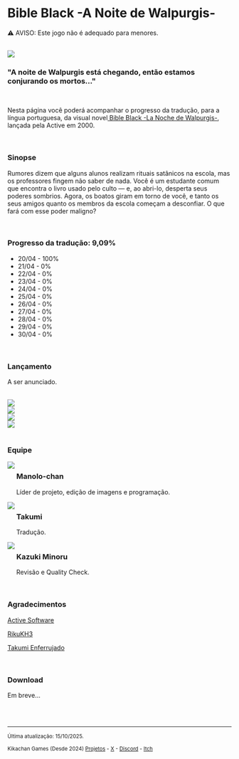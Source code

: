 <h1>Bible Black -A Noite de Walpurgis-</h1>

<p>⚠️ AVISO: Este jogo não é adequado para menores.</p> <br/>
<img src="https://kikachangames.github.io/bible-black/img/bb.jpg">

<h3>"A noite de Walpurgis está chegando, então estamos conjurando os mortos..."</h3>
<br/>

<p>Nesta página você poderá acompanhar o progresso da tradução, para a língua portuguesa, da visual novel<a href="https://vndb.org/v9" target="_blank"> Bible Black -La Noche de Walpurgis-</a>, lançada pela Active em 2000.</p>
<br/>

<h3>Sinopse</h3>
<p>Rumores dizem que alguns alunos realizam rituais satânicos na escola, mas os professores fingem não saber de nada. Você é um estudante comum que encontra o livro usado pelo culto — e, ao abri-lo, desperta seus poderes sombrios. Agora, os boatos giram em torno de você, e tanto os seus amigos quanto os membros da escola começam a desconfiar. O que fará com esse poder maligno?</p>
<br/>

<h3>Progresso da tradução: 9,09%</h3>

<ul>
    <li>20/04 - 100%</li>
    <li>21/04 - 0%</li>
    <li>22/04 - 0%</li>
    <li>23/04 - 0%</li>
    <li>24/04 - 0%</li>
    <li>25/04 - 0%</li>
    <li>26/04 - 0%</li>
    <li>27/04 - 0%</li>
    <li>28/04 - 0%</li>
    <li>29/04 - 0%</li>
    <li>30/04 - 0%</li>
</ul>
<br/>
<h3>Lançamento</h3>
<p>A ser anunciado.</p>
<br/>

<img src="https://kikachangames.github.io/bible-black/img/1.png">
<br/>
<img src="https://kikachangames.github.io/bible-black/img/2.png">
<br/>
<img src="https://kikachangames.github.io/bible-black/img/4.png">
<br/>
<img src="https://kikachangames.github.io/bible-black/img/3.png">
<br/>
<br/>

<h3>Equipe</h3>
<div>
<div style="display:inline-block;vertical-align:top;">
<img src="https://kikachangames.github.io/air/manolo.png">
</div>
<div style="display:inline-block;">
<h3>Manolo-chan</h3>
  <p>Líder de projeto, edição de imagens e programação.</p>
</div>
  <br/>

<div style="display:inline-block;vertical-align:top;">
<img src="https://kikachangames.github.io/projetos/img/takumi.png">
</div>
<div style="display:inline-block;">
  <h3>Takumi</h3>
    <p>Tradução.</p>
</div>
<br/>

<div style="display:inline-block;vertical-align:top;">
<img src="https://kikachangames.github.io/moon/kazuki.png">
  </div>
<div style="display:inline-block;">
  <h3>Kazuki Minoru</h3>
   <p>Revisão e Quality Check.</p>
</div>
<br/>
<br/>

<h3>Agradecimentos</h3>
<p><a href="http://web.archive.org/web/20050211030741/http://www.active-soft.jp/" target="_blank">Active Software</a></p>
<p><a href="https://github.com/RikuKH3/bblack_transkit" target="_blank">RikuKH3</a></p>
<p><a href="https://www.youtube.com/@TakumiEnferrujado" target="_blank">Takumi Enferrujado</a></p>
<br/>

<h3>Download</h3>
<p>Em breve...</p>

<br/>
<br/>


<hr>
<p><small>Última atualização: 15/10/2025.</small></p>
<p><small>Kikachan Games (Desde 2024) <a href="https://kikachangames.github.io/projetos/">Projetos</a> - <a href="https://twitter.com/kikachangames/" target="_blank">X</a> - <a href="https://discord.gg/jsm8yKtu2E" target="_blank">Discord</a> - <a href="https://kikachan-games.itch.io/" target="_blank">Itch</a></small></p>


